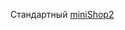 Стандартный [miniShop2][0102030304]


[0102030304]: /ru/01_Компоненты/02_miniShop2/03_Разработка/03_Службы/04_Оплата.md